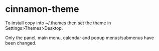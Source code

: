 # cinnamon-theme

To install copy into ~/.themes then set the theme in Settings>Themes>Desktop.

Only the panel, main menu, calendar and popup menus/submenus have been changed.
